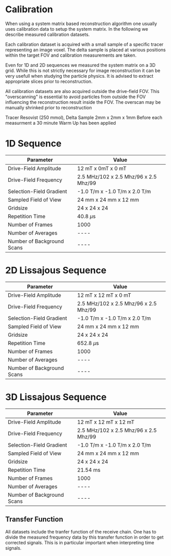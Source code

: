 # Calibration

When using a system matrix based reconstruction algorithm one
usually uses calibration data to setup the system matrix. In the 
following we describe measured calibration datasets.

Each calibration dataset is acquired with a small sample of
a specific tracer representing an image voxel. The delta sample
is placed at various positions within the target FOV and calibration
measurements are taken.

Even for 1D and 2D sequences we measured the system matrix on a 3D grid.
While this is not strictly necessary for image reconstruction it can be
very usefull when studying the particle physics. It is advised to extract
appropriate slices prior to reconstruction.

All calibration datasets are also acquired outside the drive-field FOV.
This "overscanning" is essential to avoid particles from outside the
FOV influencing the reconstruction result inside the FOV. The overscan
may be manually shrinked prior to reconstruction


Tracer Resovist (250 mmol), Delta Sample 2mm x 2mm x 1mm 
Before each measurment a 30 minute Warm Up has been applied 
# 1D Sequence

| Parameter                  |     Value                                |
| ---------------------------| ---------------------------------------- |
| Drive-Field Amplitude      |   12 mT x 0mT x 0 mT                     |
| Drive-Field Frequency      |   2.5 MHz/102 x 2.5 Mhz/96 x 2.5 Mhz/99  |
| Selection-Field Gradient   |   -1.0 T/m x -1.0 T/m x 2.0 T/m          |
| Sampled Field of View      |   24 mm x 24 mm x 12 mm                  |
| Gridsize                   |   24  x 24  x 24                         |
| Repetition Time            |    40.8 $\mu$s                           |
| Number of Frames           |    1000                                  |
| Number of Averages         |    ----                                  |
| Number of Background Scans |    ----                                  |

# 2D Lissajous Sequence

| Parameter                  |     Value                                |
| ---------------------------| ---------------------------------------- |
| Drive-Field Amplitude      |   12 mT x 12 mT x 0 mT                   |
| Drive-Field Frequency      |   2.5 MHz/102 x 2.5 Mhz/96 x 2.5 Mhz/99  |
| Selection-Field Gradient   |   -1.0 T/m x -1.0 T/m x 2.0 T/m          |
| Sampled Field of View      |   24 mm x 24 mm x 12 mm                  |
| Gridsize                   |   24  x 24  x 24                         |
| Repetition Time            |    652.8 $\mu$s                          |
| Number of Frames           |    1000                                  |
| Number of Averages         |    ----                                  |
| Number of Background Scans |    ----                                  |

# 3D Lissajous Sequence
| Parameter                  |     Value                                |
| ---------------------------| ---------------------------------------- |
| Drive-Field Amplitude      |   12 mT x 12 mT x 12 mT                  |
| Drive-Field Frequency      |   2.5 MHz/102 x 2.5 Mhz/96 x 2.5 Mhz/99  |
| Selection-Field Gradient   |   -1.0 T/m x -1.0 T/m x 2.0 T/m          |
| Sampled Field of View      |   24 mm x 24 mm x 12 mm                  |
| Gridsize                   |   24  x 24  x 24                         |
| Repetition Time            |    21.54 ms                              |
| Number of Frames           |    1000                                  |
| Number of Averages         |    ----                                  |
| Number of Background Scans |    ----                                  |


## Transfer Function

All datasets include the tranfer function of the receive chain. One has
to divide the measured frequency data by this transfer function in order
to get corrected signals. This is in particular important when interpreting
time signals.


